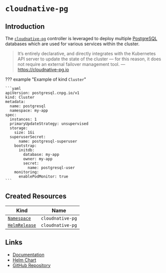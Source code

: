 # `cloudnative-pg`

## Introduction

The [`cloudnative-pg`](https://cloudnative-pg.io) controller is leveraged to deploy multiple [PostgreSQL](https://www.postgresql.org) databases which are used for various services within the cluster.

> It’s entirely declarative, and directly integrates with the Kubernetes API server to update the state of the cluster — for this reason, it does not require an external failover management tool. — <https://cloudnative-pg.io>

??? example "Example of kind `Cluster`"

    ```yaml
    apiVersion: postgresql.cnpg.io/v1
    kind: Cluster
    metadata:
      name: postgresql
      namespace: my-app
    spec:
      instances: 1
      primaryUpdateStrategy: unsupervised
      storage:
        size: 1Gi
      superuserSecret:
          name: postgresql-superuser
        bootstrap:
          initdb:
            database: my-app
            owner: my-app
            secret:
              name: postgresql-user
        monitoring:
          enablePodMonitor: true
    ```

## Created Resources

| Kind                              | Name             |
| --------------------------------- | ---------------- |
| [`Namespace`][ref-namespace]      | `cloudnative-pg` |
| [`HelmRelease`][ref-helm-release] | `cloudnative-pg` |

[ref-namespace]: https://kubernetes.io/docs/reference/kubernetes-api/cluster-resources/namespace-v1/
[ref-helm-release]: https://fluxcd.io/docs/components/helm/helmreleases/

## Links

- [Documentation](https://cloudnative-pg.io/documentation/current/)
- [Helm Chart](https://github.com/cloudnative-pg/charts/tree/main/charts/cloudnative-pg)
- [GitHub Repository](https://github.com/cloudnative-pg/cloudnative-pg)

